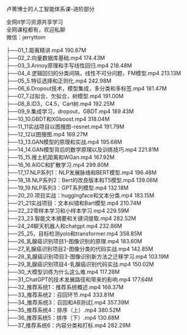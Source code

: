 卢菁博士的人工智能体系课-进阶部分

全网it学习资源共享学习<br>全网课程都有，欢迎私聊<br>微信：jerryttom<br>

├──01_1.距离精讲.mp4 190.87M<br> ├──02_2.向量数据库基础.mp4 174.43M<br> ├──03_3.Annoy原理和手写线性回归.mp4 218.48M<br> ├──04_4.逻辑回归的分类间隔，线性不可分问题，FM模型.mp4 213.13M<br> ├──05_5.特征选择和正则化.mp4 242.98M<br> ├──06_6.Dropout技术，模型集成，多分类和多标签.mp4 181.47M<br> ├──07_7.过拟合、欠拟合，树模型.mp4 191.00M<br> ├──08_8.ID3，C4.5，Cart树.mp4 192.25M<br> ├──09_9.集成学习，dropout，GBDT.mp4 189.43M<br> ├──10_10.GBDT和XGboost.mp4 318.04M<br> ├──11_11实战项目以图搜图-resnet.mp4 191.79M<br> ├──12_12以图搜图.mp4 169.27M<br> ├──13_13.GAN模型的原理和实战.mp4 195.68M<br> ├──14_14.GAN模型背后的数学原理以及训练技巧.mp4 221.81M<br> ├──15_15.推土机距离和WGan.mp4 167.92M<br> ├──16_16.AIGC和扩散学习.mp4 299.80M<br> ├──17_17.NLP系列1：NLP发展脉络和BERT模型.mp4 196.48M<br> ├──18_18.NLP系列2：Bert的改良版本和T5模型.mp4 139.06M<br> ├──19_19.NLP系列3：GPT系列模型.mp4 132.18M<br> ├──20_20.项目实战：huggingface和文本分类.mp4 183.15M<br> ├──21_21实战项目：文本纠错和Bart模型.mp4 210.74M<br> ├──22_22零样本学习和小样本学习.mp4 229.59M<br> ├──23_23.智能文本摘要和关键词提取.mp4 282.52M<br> ├──24_24聊天机器人和chatgpt.mp4 232.86M<br> ├──25_25，目标检测yolo和transformer.mp4 358.85M<br> ├──26_乳腺癌识别项目1-图像识别的原理.mp4 183.60M<br> ├──27_乳腺癌识别项目2-图像分类的代码实战.mp4 142.85M<br> ├──28_乳腺癌识别项目3-图像识别新方法之迁移学习.mp4 103.19M<br> ├──29_乳腺癌识别项目4-乳腺癌识别代码实战.mp4 150.02M<br> ├──30_大模型训练为什么这么难.mp4 117.28M<br> ├──31_ChatGPT的技术发展路径和带来的影响.mp4 177.64M<br> ├──32_推荐系统1：推荐系统概述.mp4 168.37M<br> ├──33_推荐系统2：召回环节.mp4 333.81M<br> ├──34_推荐系统3：召回和AB测试[.mp4 357.39M<br> ├──35_推荐系统4：排序（上）.mp4 380.52M<br> ├──36_推荐系统5：排序（下）.mp4 130.68M<br> └──37_推荐系统6：内容分类和打标.mp4 282.29M